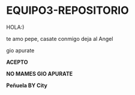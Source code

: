 # EQUIPO3-REPOSITORIO
HOLA:)

te amo pepe, casate conmigo deja al Angel

gio apurate

**ACEPTO**

**NO MAMES GIO APURATE**

**Peñuela BY City**
